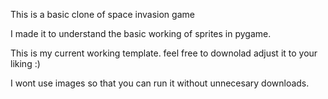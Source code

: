 This is a basic clone of space invasion game

I made it to understand the basic working of sprites in pygame.

This is my current working template. feel free to downolad adjust it to your liking :)

I wont use images so that you can run it without unnecesary downloads.
